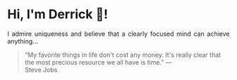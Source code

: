 # Hi, I'm Derrick 👋!
<p align="justify">I admire uniqueness and believe that a clearly focused mind can achieve anything...</p> 
<!-- #quote-start -->
<blockquote>&ldquo;My favorite things in life don't cost any money. It's really clear that the most precious resource we all have is time.&rdquo; &mdash; <footer>Steve Jobs</footer></blockquote>
<!-- #quote-end -->
